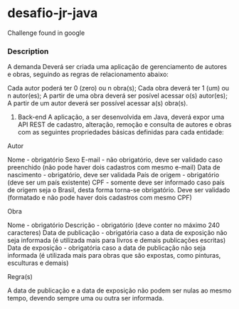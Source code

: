 # desafio-jr-java

Challenge found in google

### Description

A demanda
Deverá ser criada uma aplicação de gerenciamento de autores e obras, seguindo as regras de relacionamento abaixo:

Cada autor poderá ter 0 (zero) ou n obra(s);
Cada obra deverá ter 1 (um) ou n autor(es);
A partir de uma obra deverá ser posível acessar o(s) autor(es);
A partir de um autor deverá ser possível acessar a(s) obra(s).


1) Back-end
A aplicação, a ser desenvolvida em Java, deverá expor uma API REST de cadastro, alteração, remoção e consulta de autores e obras com as seguintes propriedades básicas definidas para cada entidade:

Autor

Nome - obrigatório
Sexo
E-mail - não obrigatório, deve ser validado caso preenchido (não pode haver dois cadastros com mesmo e-mail)
Data de nascimento - obrigatório, deve ser validada
País de origem - obrigatório (deve ser um país existente)
CPF - somente deve ser informado caso país de origem seja o Brasil, desta forma torna-se obrigatório. Deve ser validado (formatado e não pode haver dois cadastros com mesmo CPF)


Obra

Nome - obrigatório
Descrição - obrigatório (deve conter no máximo 240 caracteres)
Data de publicação - obrigatória caso a data de exposição não seja informada (é utilizada mais para livros e demais publicações escritas)
Data de exposição - obrigatória caso a data de publicação não seja informada (é utilizada mais para obras que são expostas, como pinturas, esculturas e demais)


Regra(s)

A data de publicação e a data de exposição não podem ser nulas ao mesmo tempo, devendo sempre uma ou outra ser informada.
